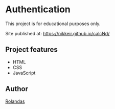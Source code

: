 # Authentication
This project is for educational purposes only.

Site published at: https://nikkeir.github.io/calcNd/
## Project features
- HTML
- CSS
- JavaScript

## Author
[Rolandas](https://github.com/NikkeiR)